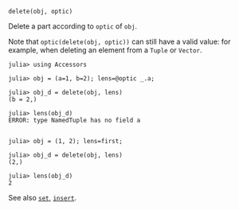 ```
delete(obj, optic)
```

Delete a part according to `optic` of `obj`.

Note that `optic(delete(obj, optic))` can still have a valid value: for example, when deleting an element from a `Tuple` or `Vector`.

```jldoctest
julia> using Accessors

julia> obj = (a=1, b=2); lens=@optic _.a;

julia> obj_d = delete(obj, lens)
(b = 2,)

julia> lens(obj_d)
ERROR: type NamedTuple has no field a


julia> obj = (1, 2); lens=first;

julia> obj_d = delete(obj, lens)
(2,)

julia> lens(obj_d)
2
```

See also [`set`](@ref), [`insert`](@ref).
